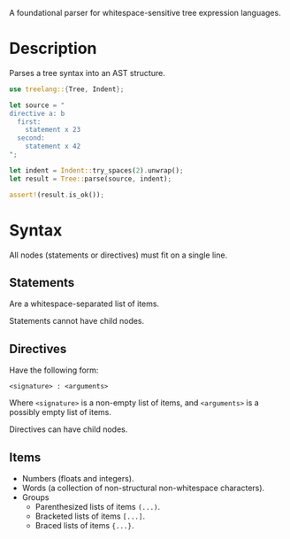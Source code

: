 A foundational parser for whitespace-sensitive tree expression languages.

# Description

Parses a tree syntax into an AST structure.

```rust
use treelang::{Tree, Indent};

let source = "
directive a: b
  first:
    statement x 23
  second:
    statement x 42
";

let indent = Indent::try_spaces(2).unwrap();
let result = Tree::parse(source, indent);

assert!(result.is_ok());
```

# Syntax

All nodes (statements or directives) must fit on a single line.

## Statements

Are a whitespace-separated list of items.

Statements cannot have child nodes.

## Directives

Have the following form:

```plaintext
<signature> : <arguments>
```

Where `<signature>` is a non-empty list of items, and `<arguments>` is a possibly
empty list of items.

Directives can have child nodes.

## Items

* Numbers (floats and integers).
* Words (a collection of non-structural non-whitespace characters).
* Groups
  * Parenthesized lists of items `(...)`.
  * Bracketed lists of items `[...]`.
  * Braced lists of items `{...}`.